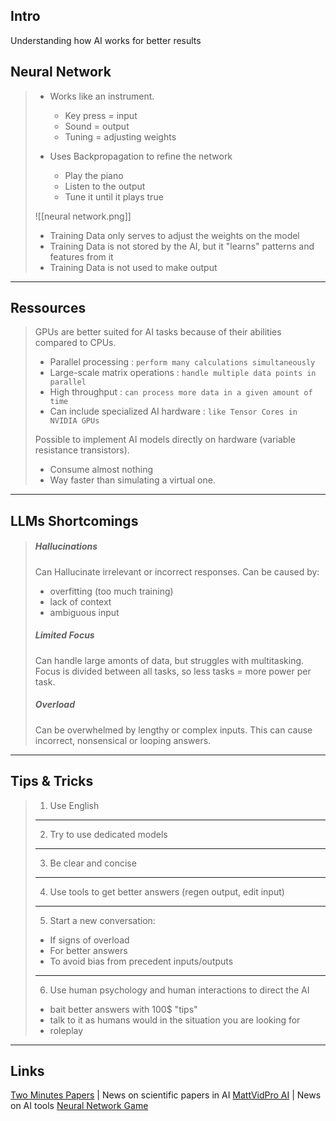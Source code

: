 ## Intro

Understanding how AI works for better results

## Neural Network

> - Works like an instrument. 
> 	- Key press = input
> 	- Sound = output
> 	- Tuning = adjusting weights
> 
> - Uses Backpropagation to refine the network 
> 	- Play the piano
> 	- Listen to the output
> 	- Tune it until it plays true
> 
> ![[neural network.png]]
> - Training Data only serves to adjust the weights on the model
> - Training Data is not stored by the AI, but it "learns" patterns and features from it
> - Training Data is not used to make output 
---

## Ressources

> GPUs are better suited for AI tasks because of their abilities compared to CPUs.
> - Parallel processing : `perform many calculations simultaneously`
> - Large-scale matrix operations : `handle multiple data points in parallel`
> - High throughput : `can process more data in a given amount of time`
> - Can include specialized AI hardware : `like Tensor Cores in NVIDIA GPUs`
> 
> Possible to implement AI models directly on hardware (variable resistance transistors). 
> - Consume almost nothing
> - Way faster than simulating a virtual one.
---

## LLMs Shortcomings

> ##### Hallucinations
> Can Hallucinate irrelevant or incorrect responses. Can be caused by:
> - overfitting (too much training)
> - lack of context
> - ambiguous input
> ##### Limited Focus
> Can handle large amonts of data, but struggles with multitasking. Focus is divided between all tasks, so less tasks = more power per task. 
> ##### Overload
> Can be overwhelmed by lengthy or complex inputs. This can cause incorrect, nonsensical or looping answers. 
---

## Tips & Tricks

> 1. Use English
>  ---
> 2. Try to use dedicated models
>  ---
> 3. Be clear and concise 
>  ---
> 4. Use tools to get better answers (regen output, edit input)
>  ---
> 5. Start a new conversation:
> 	- If signs of overload
> 	- For better answers
> 	- To avoid bias from precedent inputs/outputs
>  ---
> 6. Use human psychology and human interactions to direct the AI
> 	- bait better answers with 100$ "tips"
> 	- talk to it as humans would in the situation you are looking for
> 	- roleplay 
---

## Links
[Two Minutes Papers](https://www.youtube.com/@TwoMinutePapers) | News on scientific papers in AI
[MattVidPro AI](https://www.youtube.com/@MattVidPro) | News on AI tools
[Neural Network Game](https://keiwan.itch.io/evolution) 